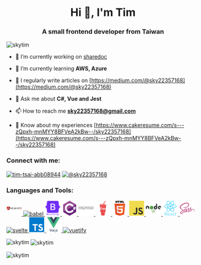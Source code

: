 <h1 align="center">Hi 👋, I'm Tim</h1>
<h3 align="center">A small frontend developer from Taiwan</h3>

<p align="left"> <img src="https://komarev.com/ghpvc/?username=skytim&label=Profile%20views&color=0e75b6&style=flat" alt="skytim" /> </p>

- 🔭 I’m currently working on [sharedoc](https://github.com/Skytim/ShareDoc)

- 🌱 I’m currently learning **AWS, Azure**

- 📝 I regularly write articles on [https://medium.com/@sky22357168](https://medium.com/@sky22357168)

- 💬 Ask me about **C#, Vue and Jest**

- 📫 How to reach me **sky22357168@gmail.com**

- 📄 Know about my experiences [https://www.cakeresume.com/s---zQpxh-mnMYY8BFVeA2kBw--/sky22357168](https://www.cakeresume.com/s---zQpxh-mnMYY8BFVeA2kBw--/sky22357168)

<h3 align="left">Connect with me:</h3>
<p align="left">
<a href="https://linkedin.com/in/tim-tsai-abb08944" target="blank"><img align="center" src="https://cdn.jsdelivr.net/npm/simple-icons@3.0.1/icons/linkedin.svg" alt="tim-tsai-abb08944" height="30" width="40" /></a>
<a href="https://medium.com/@sky22357168" target="blank"><img align="center" src="https://cdn.jsdelivr.net/npm/simple-icons@3.0.1/icons/medium.svg" alt="@sky22357168" height="30" width="40" /></a>
</p>

<h3 align="left">Languages and Tools:</h3>
<p align="left"> <a href="https://angular.io" target="_blank"> <img src="https://raw.githubusercontent.com/devicons/devicon/master/icons/angularjs/angularjs-original-wordmark.svg" alt="angularjs" width="40" height="40"/> </a> <a href="https://babeljs.io/" target="_blank"> <img src="https://www.vectorlogo.zone/logos/babeljs/babeljs-icon.svg" alt="babel" width="40" height="40"/> </a> <a href="https://getbootstrap.com" target="_blank"> <img src="https://raw.githubusercontent.com/devicons/devicon/master/icons/bootstrap/bootstrap-plain-wordmark.svg" alt="bootstrap" width="40" height="40"/> </a> <a href="https://www.w3schools.com/cs/" target="_blank"> <img src="https://raw.githubusercontent.com/devicons/devicon/master/icons/csharp/csharp-original.svg" alt="csharp" width="40" height="40"/> </a> <a href="https://expressjs.com" target="_blank"> <img src="https://raw.githubusercontent.com/devicons/devicon/master/icons/express/express-original-wordmark.svg" alt="express" width="40" height="40"/> </a> <a href="https://gulpjs.com" target="_blank"> <img src="https://raw.githubusercontent.com/devicons/devicon/master/icons/gulp/gulp-plain.svg" alt="gulp" width="40" height="40"/> </a> <a href="https://www.w3.org/html/" target="_blank"> <img src="https://raw.githubusercontent.com/devicons/devicon/master/icons/html5/html5-original-wordmark.svg" alt="html5" width="40" height="40"/> </a> <a href="https://developer.mozilla.org/en-US/docs/Web/JavaScript" target="_blank"> <img src="https://raw.githubusercontent.com/devicons/devicon/master/icons/javascript/javascript-original.svg" alt="javascript" width="40" height="40"/> </a> <a href="https://nodejs.org" target="_blank"> <img src="https://raw.githubusercontent.com/devicons/devicon/master/icons/nodejs/nodejs-original-wordmark.svg" alt="nodejs" width="40" height="40"/> </a> <a href="https://reactjs.org/" target="_blank"> <img src="https://raw.githubusercontent.com/devicons/devicon/master/icons/react/react-original-wordmark.svg" alt="react" width="40" height="40"/> </a> <a href="https://sass-lang.com" target="_blank"> <img src="https://raw.githubusercontent.com/devicons/devicon/master/icons/sass/sass-original.svg" alt="sass" width="40" height="40"/> </a> <a href="https://svelte.dev" target="_blank"> <img src="https://upload.wikimedia.org/wikipedia/commons/1/1b/Svelte_Logo.svg" alt="svelte" width="40" height="40"/> </a> <a href="https://www.typescriptlang.org/" target="_blank"> <img src="https://raw.githubusercontent.com/devicons/devicon/master/icons/typescript/typescript-original.svg" alt="typescript" width="40" height="40"/> </a> <a href="https://vuejs.org/" target="_blank"> <img src="https://raw.githubusercontent.com/devicons/devicon/master/icons/vuejs/vuejs-original-wordmark.svg" alt="vuejs" width="40" height="40"/> </a> <a href="https://vuetifyjs.com/en/" target="_blank"> <img src="https://bestofjs.org/logos/vuetify.svg" alt="vuetify" width="40" height="40"/> </a> </p>

<p><img align="left" src="https://github-readme-stats.vercel.app/api/top-langs?username=skytim&show_icons=true&locale=en&layout=compact" alt="skytim" /></p>

<p>&nbsp;<img align="center" src="https://github-readme-stats.vercel.app/api?username=skytim&show_icons=true&locale=en" alt="skytim" /></p>

<p><img align="center" src="https://github-readme-streak-stats.herokuapp.com/?user=skytim&" alt="skytim" /></p>